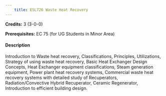```yaml
---
    title: ESL726 Waste Heat Recovery
---
```

**Credits:** 3 (3-0-0)



**Prerequisites:** EC 75 (for UG Students in Minor Area)

#### Description 
Introduction to Waste heat recovery, Classifications, Principles, Utilizations, Strategy of using waste heat recovery, Basic Heat Exchanger Design Concepts, Heat Exchanger equipment classifications, Steam generation equipment, Power plant heat recovery systems, Commercial waste heat recovery systems with detailed study of Recuperators, Radiation/Convective Hybrid Recuperator, Ceramic Regenerator, Introduction to efficient building design.